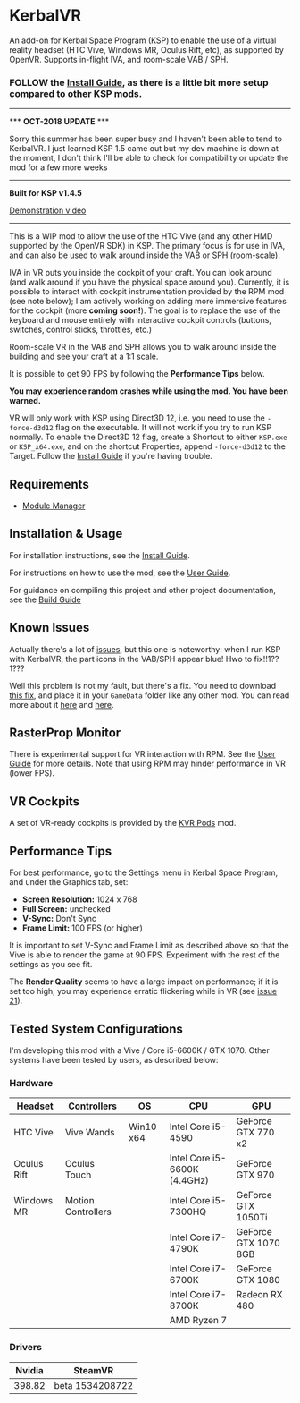 # KerbalVR

An add-on for Kerbal Space Program (KSP) to enable the use of a virtual reality headset (HTC Vive, Windows MR, Oculus Rift, etc), as supported by OpenVR. Supports in-flight IVA, and room-scale VAB / SPH.

### FOLLOW the [Install Guide](https://github.com/Vivero/Kerbal-VR/wiki/Install-Guide), as there is a little bit more setup compared to other KSP mods.

----

*** **OCT-2018 UPDATE** ***

Sorry this summer has been super busy and I haven't been able to tend to KerbalVR. I just learned KSP 1.5 came out but my dev machine is down at the moment, I don't think I'll be able to check for compatibility or update the mod for a few more weeks

----

**Built for KSP v1.4.5**

[Demonstration video](https://www.youtube.com/watch?v=DjQauN66rQA)

----

This is a WIP mod to allow the use of the HTC Vive (and any other HMD supported by the OpenVR SDK) in KSP. The primary focus is for use in IVA, and can also be used to walk around inside the VAB or SPH (room-scale).

IVA in VR puts you inside the cockpit of your craft. You can look around (and walk around if you have the physical space around you). Currently, it is possible to interact with cockpit instrumentation provided by the RPM mod (see note below); I am actively working on adding more immersive features for the cockpit (more **coming soon!**). The goal is to replace the use of the keyboard and mouse entirely with interactive cockpit controls (buttons, switches, control sticks, throttles, etc.)

Room-scale VR in the VAB and SPH allows you to walk around inside the building and see your craft at a 1:1 scale.

It is possible to get 90 FPS by following the **Performance Tips** below.

**You may experience random crashes while using the mod. You have been warned.**

VR will only work with KSP using Direct3D 12, i.e. you need to use the `-force-d3d12` flag on the executable. It will not work if you try to run KSP normally. To enable the Direct3D 12 flag, create a Shortcut to either `KSP.exe` or `KSP_x64.exe`, and on the shortcut Properties, append `-force-d3d12` to the Target. Follow the [Install Guide](https://github.com/Vivero/Kerbal-VR/wiki/Install-Guide) if you're having trouble.


## Requirements

- [Module Manager](https://forum.kerbalspaceprogram.com/index.php?/topic/50533-141-module-manager-307-may-5th-2018-its-dangerous-to-go-alone-take-those-cats-with-you/)


## Installation & Usage

For installation instructions, see the [Install Guide](https://github.com/Vivero/Kerbal-VR/wiki/Install-Guide).

For instructions on how to use the mod, see the [User Guide](https://github.com/Vivero/Kerbal-VR/wiki/User-Guide).

For guidance on compiling this project and other project documentation, see the [Build Guide](https://github.com/Vivero/Kerbal-VR/wiki/Build-Guide)


## Known Issues

Actually there's a lot of [issues](https://github.com/Vivero/Kerbal-VR/issues), but this one is noteworthy: when I run KSP with KerbalVR, the part icons in the VAB/SPH appear blue! Hwo to fix!!1??1???

Well this problem is not my fault, but there's a fix. You need to download [this fix](https://drive.google.com/file/d/1sb2_qyvBsBPrQFyGldK5x7uW2UJb14et/view), and place it in your `GameData` folder like any other mod. You can read more about it [here](https://github.com/Vivero/Kerbal-VR/issues/41) and [here](https://forum.kerbalspaceprogram.com/index.php?/topic/168795-electrocutors-thread/). 


## RasterProp Monitor

There is experimental support for VR interaction with RPM. See the [User Guide](https://github.com/Vivero/Kerbal-VR/wiki/User-Guide) for more details. Note that using RPM may hinder performance in VR (lower FPS).


## VR Cockpits

A set of VR-ready cockpits is provided by the [KVR Pods](https://github.com/Vivero/KVR-Pods) mod.


## Performance Tips

For best performance, go to the Settings menu in Kerbal Space Program, and under the Graphics tab, set:

- **Screen Resolution:** 1024 x 768
- **Full Screen:** unchecked
- **V-Sync:** Don't Sync
- **Frame Limit:** 100 FPS (or higher)

It is important to set V-Sync and Frame Limit as described above so that the Vive is able to render the game at 90 FPS. Experiment with the rest of the settings as you see fit.

The **Render Quality** seems to have a large impact on performance; if it is set too high, you may experience erratic flickering while in VR (see [issue 21](https://github.com/Vivero/Kerbal-VR/issues/21)).


## Tested System Configurations

I'm developing this mod with a Vive / Core i5-6600K / GTX 1070. Other systems have been tested by users, as described below:


### Hardware

| Headset     | Controllers        | OS        | CPU                          | GPU                  |
|-------------|--------------------|-----------|------------------------------|----------------------|
| HTC Vive    | Vive Wands         | Win10 x64 | Intel Core i5-4590           | GeForce GTX 770 x2   |
| Oculus Rift | Oculus Touch       |           | Intel Core i5-6600K (4.4GHz) | GeForce GTX 970      |
| Windows MR  | Motion Controllers |           | Intel Core i5-7300HQ         | GeForce GTX 1050Ti   |
|             |                    |           | Intel Core i7-4790K          | GeForce GTX 1070 8GB |
|             |                    |           | Intel Core i7-6700K          | GeForce GTX 1080     |
|             |                    |           | Intel Core i7-8700K          | Radeon RX 480        |
|             |                    |           | AMD Ryzen 7                  |                      |

### Drivers

| Nvidia | SteamVR         |
|--------|-----------------|
| 398.82 | beta 1534208722 |
